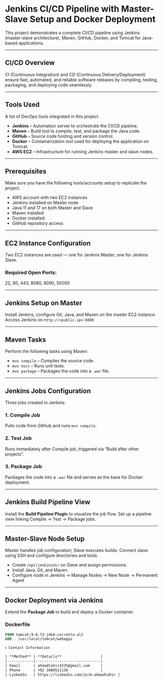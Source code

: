 # Jenkins CI/CD Pipeline with Master-Slave Setup and Docker Deployment

This project demonstrates a complete CI/CD pipeline using Jenkins (master-slave architecture), Maven, GitHub, Docker, and Tomcat for Java-based applications.

---

## CI/CD Overview  
CI (Continuous Integration) and CD (Continuous Delivery/Deployment) ensure fast, automated, and reliable software releases by compiling, testing, packaging, and deploying code seamlessly.

---

## Tools Used  
A list of DevOps tools integrated in this project.

- **Jenkins** – Automation server to orchestrate the CI/CD pipeline.
- **Maven** – Build tool to compile, test, and package the Java code.
- **GitHub** – Source code hosting and version control.
- **Docker** – Containerization tool used for deploying the application on Tomcat.
- **AWS EC2** – Infrastructure for running Jenkins master and slave nodes.

---

## Prerequisites  
Make sure you have the following tools/accounts setup to replicate the project.

- AWS account with two EC2 instances
- Jenkins installed on Master node
- Java 11 and 17 on both Master and Slave
- Maven installed
- Docker installed
- GitHub repository access

---

## EC2 Instance Configuration  
Two EC2 instances are used — one for Jenkins Master, one for Jenkins Slave.

### Required Open Ports:
22, 80, 443, 8080, 8090, 50000

---

## Jenkins Setup on Master  
Install Jenkins, configure Git, Java, and Maven on the master EC2 instance. Access Jenkins on `http://<public-ip>:8080`

---

## Maven Tasks  
Perform the following tasks using Maven:

- `mvn compile` – Compiles the source code.
- `mvn test` – Runs unit tests.
- `mvn package` – Packages the code into a `.war` file.

---

## Jenkins Jobs Configuration  
Three jobs created in Jenkins:

### 1. Compile Job  
Pulls code from GitHub and runs `mvn compile`.

### 2. Test Job  
Runs immediately after Compile job, triggered via “Build after other projects”.

### 3. Package Job  
Packages the code into a `.war` file and serves as the base for Docker deployment.

---

## Jenkins Build Pipeline View  
Install the **Build Pipeline Plugin** to visualize the job flow. Set up a pipeline view linking Compile → Test → Package jobs.

---

## Master-Slave Node Setup  
Master handles job configuration; Slave executes builds. Connect slave using SSH and configure directories and tools.

- Create `/opt/jenkinsdir` on Slave and assign permissions.
- Install Java, Git, and Maven.
- Configure node in Jenkins → Manage Nodes → New Node → Permanent Agent

---

## Docker Deployment via Jenkins  
Extend the **Package Job** to build and deploy a Docker container.

### Dockerfile
```Dockerfile
FROM tomcat:9.0.73-jdk8-corretto-al2
ADD . /usr/local/tomcat/webapps

📞 Contact Information

| **Method** | **Details**                  |
|------------|------------------------------|
| Email      | ahmadtahir4235@gmail.com     |
| Phone      | +92 3000511136               |
| LinkedIn   | https://linkedin.com/in/m-ahmadtahir |
